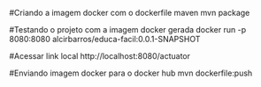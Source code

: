 
#Criando a imagem docker com o dockerfile maven
mvn package

#Testando o projeto com a imagem docker gerada
docker run -p 8080:8080 alcirbarros/educa-facil:0.0.1-SNAPSHOT

#Acessar link local
http://localhost:8080/actuator

#Enviando imagem docker para o docker hub
mvn dockerfile:push

